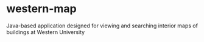 # western-map
Java-based application designed for viewing and searching interior maps of buildings at Western University

